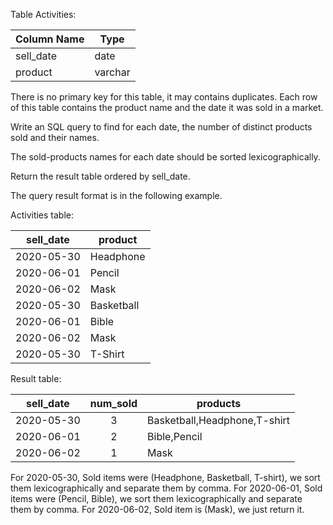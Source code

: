 Table Activities:


| Column Name | Type    |
|-----------|-------------|
| sell_date   | date    |
| product     | varchar |

There is no primary key for this table, it may contains duplicates.
Each row of this table contains the product name and the date it was sold in a market.
 

Write an SQL query to find for each date, the number of distinct products sold and their names.

The sold-products names for each date should be sorted lexicographically. 

Return the result table ordered by sell_date.

The query result format is in the following example.

Activities table:

| sell_date  | product     |
|-----------|-------------|
| 2020-05-30 | Headphone   |
| 2020-06-01 | Pencil      |
| 2020-06-02 | Mask        |
| 2020-05-30 | Basketball  |
| 2020-06-01 | Bible       |
| 2020-06-02 | Mask        |
| 2020-05-30 | T-Shirt     |


Result table:

| sell_date  | num_sold | products                     |
|------------|:--------:|------------------------------|
| 2020-05-30 | 3        | Basketball,Headphone,T-shirt |
| 2020-06-01 | 2        | Bible,Pencil                 |
| 2020-06-02 | 1        | Mask                         |

For 2020-05-30, Sold items were (Headphone, Basketball, T-shirt), we sort them lexicographically and separate them by comma.
For 2020-06-01, Sold items were (Pencil, Bible), we sort them lexicographically and separate them by comma.
For 2020-06-02, Sold item is (Mask), we just return it.